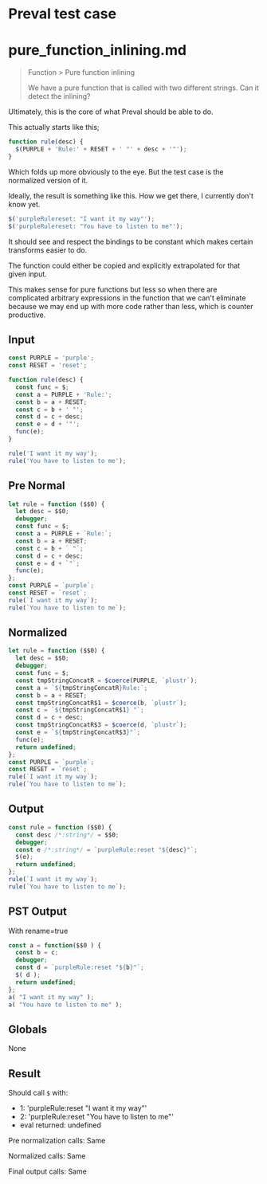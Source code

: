 # Preval test case

# pure_function_inlining.md

> Function > Pure function inlining
>
> We have a pure function that is called with two different strings. Can it detect the inlining?

Ultimately, this is the core of what Preval should be able to do.

This actually starts like this;

```js
function rule(desc) {
  $(PURPLE + 'Rule:' + RESET + ' "' + desc + '"');
}
```

Which folds up more obviously to the eye. But the test case is the normalized version of it.

Ideally, the result is something like this. How we get there, I currently don't know yet.

```js
$('purpleRulereset: "I want it my way"');
$('purpleRulereset: "You have to listen to me"');
```

It should see and respect the bindings to be constant which makes certain transforms easier to do.

The function could either be copied and explicitly extrapolated for that given input.

This makes sense for pure functions but less so when there are complicated arbitrary expressions in the function that we can't eliminate because we may end up with more code rather than less, which is counter productive.

## Input

`````js filename=intro
const PURPLE = 'purple';
const RESET = 'reset';

function rule(desc) {
  const func = $;
  const a = PURPLE + 'Rule:';
  const b = a + RESET;
  const c = b + ' "';
  const d = c + desc;
  const e = d + '"';
  func(e);
}

rule('I want it my way');
rule('You have to listen to me');
`````

## Pre Normal


`````js filename=intro
let rule = function ($$0) {
  let desc = $$0;
  debugger;
  const func = $;
  const a = PURPLE + `Rule:`;
  const b = a + RESET;
  const c = b + ` "`;
  const d = c + desc;
  const e = d + `"`;
  func(e);
};
const PURPLE = `purple`;
const RESET = `reset`;
rule(`I want it my way`);
rule(`You have to listen to me`);
`````

## Normalized


`````js filename=intro
let rule = function ($$0) {
  let desc = $$0;
  debugger;
  const func = $;
  const tmpStringConcatR = $coerce(PURPLE, `plustr`);
  const a = `${tmpStringConcatR}Rule:`;
  const b = a + RESET;
  const tmpStringConcatR$1 = $coerce(b, `plustr`);
  const c = `${tmpStringConcatR$1} "`;
  const d = c + desc;
  const tmpStringConcatR$3 = $coerce(d, `plustr`);
  const e = `${tmpStringConcatR$3}"`;
  func(e);
  return undefined;
};
const PURPLE = `purple`;
const RESET = `reset`;
rule(`I want it my way`);
rule(`You have to listen to me`);
`````

## Output


`````js filename=intro
const rule = function ($$0) {
  const desc /*:string*/ = $$0;
  debugger;
  const e /*:string*/ = `purpleRule:reset "${desc}"`;
  $(e);
  return undefined;
};
rule(`I want it my way`);
rule(`You have to listen to me`);
`````

## PST Output

With rename=true

`````js filename=intro
const a = function($$0 ) {
  const b = c;
  debugger;
  const d = `purpleRule:reset "${b}"`;
  $( d );
  return undefined;
};
a( "I want it my way" );
a( "You have to listen to me" );
`````

## Globals

None

## Result

Should call `$` with:
 - 1: 'purpleRule:reset "I want it my way"'
 - 2: 'purpleRule:reset "You have to listen to me"'
 - eval returned: undefined

Pre normalization calls: Same

Normalized calls: Same

Final output calls: Same
